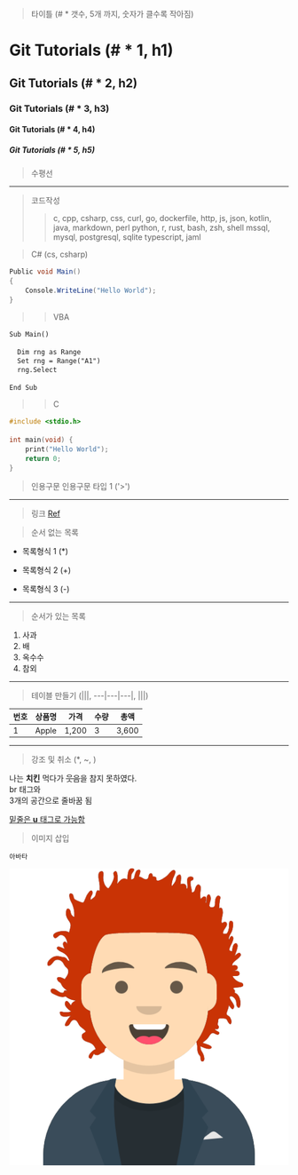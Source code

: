 > 타이틀 (# * 갯수, 5개 까지, 숫자가 클수록 작아짐)
# Git Tutorials (# * 1, h1)
## Git Tutorials (# * 2, h2)
### Git Tutorials (# * 3, h3)
#### Git Tutorials (# * 4, h4)
##### Git Tutorials (# * 5, h5)

> 수평선
***
> 코드작성 
>> c, cpp, csharp, css, curl, go, dockerfile, 
>> http, js, json, kotlin, java, markdown, perl
>> python, r, rust, bash, zsh, shell
>> mssql, mysql, postgresql, sqlite
>> typescript, jaml

> C# (cs, csharp)
```csharp
Public void Main()
{
    Console.WriteLine("Hello World");
}
```
>> VBA
```vba
Sub Main()

  Dim rng as Range
  Set rng = Range("A1")
  rng.Select
  
End Sub
```
>> C
```c
#include <stdio.h>

int main(void) {
    print("Hello World");
    return 0;
}
```

>인용구문
> 인용구문 타입 1 ('>')
---
> 링크
[Ref](https://vivabm.com)

> 순서 없는 목록
* 목록형식 1 (*)
+ 목록형식 2 (+)
- 목록형식 3 (-)
---
> 순서가 있는 목록
1. 사과
2. 배
3. 옥수수
4. 참외
---

> 테이블 만들기 (|||, ---|---|---|, |||)

번호|상품명|가격|수량|총액|
---|---|---|---|---|
1|Apple|1,200|3|3,600|

---
> 강조 및 취소 (*, ~, )

나는 **치킨** 먹다가 ~~웃음~~을 참지 못하였다.<br> br 태그와   
3개의 공간으로 줄바꿈 됨

<u>밑줄은 __u__ 태그로 가능함</u>

> 이미지 삽입

`아바타`

![아바타](https://github.com/ViVaKR/Example/blob/main/avata.png?raw=true)



